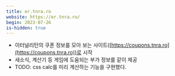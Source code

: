 ```yaml
---
title: er.tnra.ro
website: https://er.tnra.ro/
begin: 2023-07-26
is-hidden: true
---
```


- 이터널리턴의 쿠폰 정보를 모아 보는 사이트([https://coupons.tnra.ro](https://coupons.tnra.ro))로 시작
- 새소식, 계산기 등 게임에 도움되는 부가 정보를 같이 제공
- TODO: css calc를 미리 계산하는 기능을 구현했다.